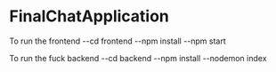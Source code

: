 # FinalChatApplication

To run the frontend
--cd frontend
--npm install
--npm start

To run the fuck backend 
--cd backend
--npm install
--nodemon index
